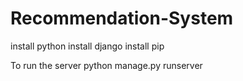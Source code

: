 # Recommendation-System
install python
install django
install pip

To run the server
python manage.py runserver
